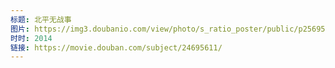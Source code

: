 ```yaml
---
标题: 北平无战事
图片: https://img3.doubanio.com/view/photo/s_ratio_poster/public/p2569537222.jpg
时时: 2014
链接: https://movie.douban.com/subject/24695611/
---
```


